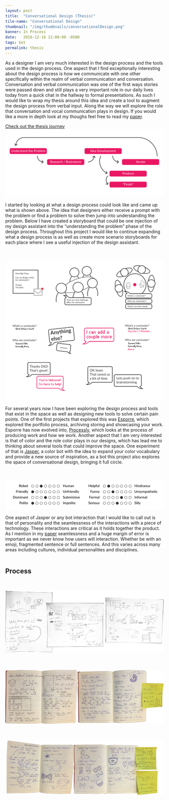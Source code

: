 ```yaml
---
layout: post
title:  "Conversational Design (Thesis)"
tile-name: "Conversational Design"
thumbnail: "/img/thumbnails/conversationalDesign.png"
banner: In Process
date:   2016-12-16 12:00:00 -0500
tags: bot
permalink: thesis
---
```


As a designer I am very much interested in the design process and the tools used in the design process. One aspect that I find exceptionally interesting about the design process is how we communicate with one other specifically within the realm of verbal communication and conversation. Conversation and verbal communication was one of the first ways stories were passed down and still plays a very important role in our daily lives today from a quick chat in the hallway to formal presentations. As such I would like to wrap my thesis around this idea and create a tool to augment the design process from verbal input. Along the way we will explore the role that conversation and vocal communication plays in design. If you would like a more in depth look at my thoughs feel free to read my <a target="_blank" href="../img/conversationalDesign/conversationalDesignPaper.pdf">paper</a>. 

<div>
<a target="_blank" href="http://thesis.rehanbutt.com">
    <div class="thesisButton contentButton"> Check out the thesis journey
    </div>
</a>
</div>

<div class="image-container"><img src="../img/conversationalDesign/designProcess.svg" alt="Design Process"/></div>

I started by looking at what a design process could look like and came up what is shown above. The idea that designers either receive a prompt with the problem or find a problem to solve then jump into understanding the problem. Below I have created a storyboard that could be one injection of my design assistant into the “understanding the problem” phase of the design process. Throughout this project I would like to continue expanding what a design process is as well as create more scenario storyboards for each place where I see a useful injection of the design assistant.


<div class="image-container" style="margin-top:50px;"><img src="../img/conversationalDesign/promptStoryBoard.svg" alt="Storyboarding the Prompt"/></div>

For several years now I have been exploring the design process and tools that exist in the space as well as designing new tools to solve certain pain points. One of the first projects that explored this was <a target="_blank" href="../esporre/">Esporre</a>, which explored the portfolio process, archiving storing and showcasing your work. Esporre has now evolved into, <a target="_blank" href="http://processly.io">Processly</a>, which looks at the process of producing work and how we work. Another aspect that I am very interested is that of color and the role color plays in our designs, which has lead me to thinking about several tools that could improve the space. One experiment of that is <a target="_blank" href="../colorBot/">Jasper</a>, a color bot with the idea to expand your color vocabulary and provide a new source of inspiration, as a bot this project also explores the space of conversational design, bringing it full circle.

<div class="image-container" style="margin-top:50px;"><img src="../img/conversationalDesign/personality.svg" alt="Jasper Personality"/></div>

One aspect of Jasper or any bot interaction that I would like to call out is that of personality and the seamlessness of the interactions with a piece of technology. These interactions are critical as it holds together the product. As I mention in my <a target="_blank" href="../img/conversationalDesign/conversationalDesignPaper.pdf">paper</a> seamlessness and a huge margin of error is important as we never know how users will interaction. Whether be with an emoji, fragmented sentence or full sentences. And this varies across many areas including cultures, individual personalities and disciplines. 
<br><br>

## Process

<div class="image-container" style="margin-top:50px;"><img src="../img/conversationalDesign/storyboardSketches.png" alt="Storyboarding Sketches"/></div>

<div class="image-container" style="margin-top:50px;"><img src="../img/conversationalDesign/moodboard.png" alt="Moodboard System Sketches"/></div>
<div class="image-container" style="margin-top:50px;"><img src="../img/conversationalDesign/imageSearch.png" alt="Image Search Walkthrough Sketches"/></div>
